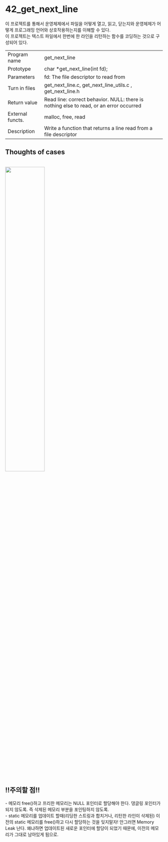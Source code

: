 # 42_get_next_line
<p>
이 프로젝트를 통해서 운영체제에서 파일을 어떻게 열고, 읽고, 닫는지와 운영체제가 어떻게 프로그래밍 언어와 상호작용하는지를 이해할 수 있다.
  <br>
이 프로젝트는 텍스트 파일에서 한번에 한 라인을 리턴하는 함수를 코딩하는 것으로 구성되어 있다.
</p>

|          |         |
| -------- | ------- |
| Program name  | get_next_line   |
| Prototype | char *get_next_line(int fd);     |
| Parameters    | fd: The file descriptor to read from   |
| Turn in files    | get_next_line.c, get_next_line_utils.c , get_next_line.h   |
| Return value   | Read line: correct behavior. NULL: there is nothing else to read, or an error occurred   |
| External functs.     | malloc, free,  read   |
| Description    | Write a function that returns a line read from a file descriptor   |

  <h2> Thoughts of cases </h2>
<br>
<img src="https://github.com/yeji0205/42_get_next_line/assets/40808293/d5c16673-1ac6-4884-a270-4d4b557b48f5" width=50%>
<br>
<h2>!!주의할 점!! </h2>
- 메모리 free()하고 프리한 메모리는 NULL 포인터로 할당해야 한다. 댕글링 포인터가 되지 않도록. 즉 삭제된 메모리 부분을 포인팅하지 않도록. 
<br>
- static 메모리를 업데이트 할때(리딩한 스트링과 합치거나, 리턴한 라인이 삭제된) 이전의 static 메모리를 free()하고 다시 할당하는 것을 잊지말자! 안그러면 Memory Leak 난다. 왜냐하면 업데이트된 새로운 포인터에 할당이 되었기 때문에, 이전의 메모리가 그대로 남아있게 됨으로.
